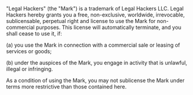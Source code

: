 "Legal Hackers" (the "Mark") is a trademark of Legal Hackers LLC. Legal Hackers 
hereby grants you a free, non-exclusive, worldwide, irrevocable, sublicensable, perpetual 
right and license to use the Mark for non-commercial purposes. This license will 
automatically terminate, and you shall cease to use it, if:

(a) you use the Mark in connection with a commercial sale or leasing of services or goods;

(b) under the auspices of the Mark, you engage in activity that is unlawful, illegal or 
infringing.

As a condition of using the Mark, you may not sublicense the Mark under terms more 
restrictive than those contained here.
